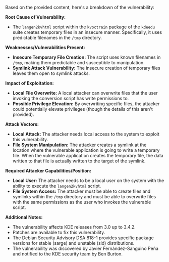 Based on the provided content, here's a breakdown of the vulnerability:

**Root Cause of Vulnerability:**
- The `langen2kvhtml` script within the `kvoctrain` package of the `kdeedu` suite creates temporary files in an insecure manner. Specifically, it uses predictable filenames in the `/tmp` directory.

**Weaknesses/Vulnerabilities Present:**
- **Insecure Temporary File Creation:** The script uses known filenames in `/tmp`, making them predictable and susceptible to manipulation.
- **Symlink Attack Vulnerability:** The insecure creation of temporary files leaves them open to symlink attacks.

**Impact of Exploitation:**
- **Local File Overwrite:** A local attacker can overwrite files that the user invoking the conversion script has write permissions to.
- **Possible Privilege Elevation:** By overwriting specific files, the attacker could potentially elevate privileges (though the details of this aren't provided).

**Attack Vectors:**
- **Local Attack:** The attacker needs local access to the system to exploit this vulnerability.
- **File System Manipulation:** The attacker creates a symlink at the location where the vulnerable application is going to write a temporary file. When the vulnerable application creates the temporary file, the data written to that file is actually written to the target of the symlink.

**Required Attacker Capabilities/Position:**
- **Local User:** The attacker needs to be a local user on the system with the ability to execute the `langen2kvhtml` script.
- **File System Access:** The attacker must be able to create files and symlinks within the `/tmp` directory and must be able to overwrite files with the same permissions as the user who invokes the vulnerable script.

**Additional Notes:**

* The vulnerability affects KDE releases from 3.0 up to 3.4.2.
* Patches are available to fix this vulnerability.
* The Debian Security Advisory DSA 818-1 provides specific package versions for stable (sarge) and unstable (sid) distributions.
* The vulnerability was discovered by Javier Fernández-Sanguino Peña and notified to the KDE security team by Ben Burton.